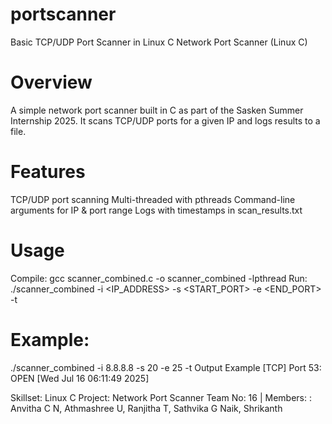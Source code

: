 # portscanner
Basic TCP/UDP Port Scanner in Linux C
Network Port Scanner (Linux C)

# Overview
A simple network port scanner built in C as part of the Sasken Summer Internship 2025.
It scans TCP/UDP ports for a given IP and logs results to a file.
# Features
TCP/UDP port scanning
Multi-threaded with pthreads
Command-line arguments for IP & port range
Logs with timestamps in scan_results.txt
# Usage
Compile:
gcc scanner_combined.c -o scanner_combined -lpthread
Run:
./scanner_combined -i <IP_ADDRESS> -s <START_PORT> -e <END_PORT> -t
# Example:
./scanner_combined -i 8.8.8.8 -s 20 -e 25 -t
Output Example
[TCP] Port 53: OPEN [Wed Jul 16 06:11:49 2025]

Skillset: Linux C
Project: Network Port Scanner
Team No: 16 | Members: <names> : Anvitha C N, Athmashree U, Ranjitha T, Sathvika G Naik, Shrikanth
